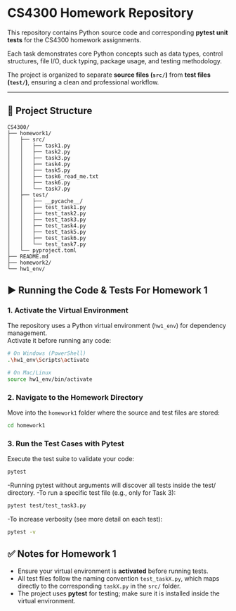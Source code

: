 # CS4300 Homework Repository

This repository contains Python source code and corresponding **pytest unit tests** for the CS4300 homework assignments.  

Each task demonstrates core Python concepts such as data types, control structures, file I/O, duck typing, package usage, and testing methodology.  

The project is organized to separate **source files (`src/`)** from **test files (`test/`)**, ensuring a clean and professional workflow.

---

## 📂 Project Structure
```
CS4300/
├── homework1/
│   ├── src/
│   │   ├── task1.py
│   │   ├── task2.py
│   │   ├── task3.py
│   │   ├── task4.py
│   │   ├── task5.py
│   │   ├── task6_read_me.txt
│   │   ├── task6.py
│   │   └── task7.py
│   ├── test/
│   │   ├── __pycache__/
│   │   ├── test_task1.py
│   │   ├── test_task2.py
│   │   ├── test_task3.py
│   │   ├── test_task4.py
│   │   ├── test_task5.py
│   │   ├── test_task6.py
│   │   └── test_task7.py
│   └── pyproject.toml
├── README.md
├── homework2/
└── hw1_env/
```

## ▶️ Running the Code & Tests For Homework 1

### 1. Activate the Virtual Environment

The repository uses a Python virtual environment (`hw1_env`) for dependency management.  
Activate it before running any code:

```bash
# On Windows (PowerShell)
.\hw1_env\Scripts\activate

# On Mac/Linux
source hw1_env/bin/activate
```

### 2. Navigate to the Homework Directory
Move into the `homework1` folder where the source and test files are stored:

```bash
cd homework1
```

### 3. Run the Test Cases with Pytest
Execute the test suite to validate your code:

```bash
pytest
```

-Running pytest without arguments will discover all tests inside the test/ directory.
-To run a specific test file (e.g., only for Task 3):
```bash
pytest test/test_task3.py
```

-To increase verbosity (see more detail on each test):
```bash
pytest -v
```

## ✅ Notes for Homework 1
- Ensure your virtual environment is **activated** before running tests.
- All test files follow the naming convention `test_taskX.py`, which maps directly to the corresponding `taskX.py` in the `src/` folder.
- The project uses **pytest** for testing; make sure it is installed inside the virtual environment.
